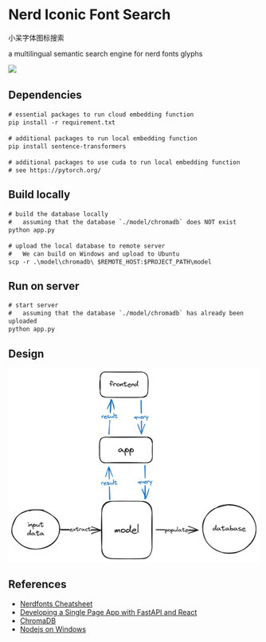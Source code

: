 # Nerd Iconic Font Search

小呆字体图标搜索

a multilingual semantic search engine for nerd fonts glyphs

![](https://img.shields.io/badge/python-3.11-yellow)

## Dependencies

```shell
# essential packages to run cloud embedding function
pip install -r requirement.txt

# additional packages to run local embedding function
pip install sentence-transformers

# additional packages to use cuda to run local embedding function
# see https://pytorch.org/
```

## Build locally

```shell
# build the database locally
#   assuming that the database `./model/chromadb` does NOT exist
python app.py

# upload the local database to remote server
#   We can build on Windows and upload to Ubuntu
scp -r .\model\chromadb\ $REMOTE_HOST:$PROJECT_PATH\model
```

## Run on server

```shell
# start server
#   assuming that the database `./model/chromadb` has already been uploaded
python app.py
```

## Design

![](./docs/modules.png)

## References

- [Nerdfonts Cheatsheet](https://www.nerdfonts.com/cheat-sheet)
- [Developing a Single Page App with FastAPI and React](https://testdriven.io/blog/fastapi-react/)
- [ChromaDB](https://docs.trychroma.com/)
- [Nodejs on Windows](https://learn.microsoft.com/zh-cn/windows/dev-environment/javascript/nodejs-on-windows)

